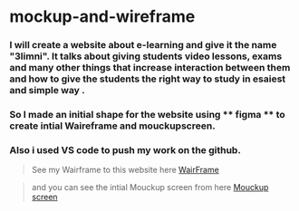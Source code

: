 # mockup-and-wireframe

### I will create a website about e-learning and give it the name "3limni". It talks about giving students video lessons, exams and many other things that increase interaction between them and how to give the students the right way to study in esaiest and simple way . 
 
### So I made an initial shape for the website using ** figma ** to create intial Waireframe and mouckupscreen.
### Also i used VS code to push my work on the github.

 



> See my Wairframe to this website here [WairFrame](https://www.figma.com/file/mpxu09FwB38Eddp1fuiSda/Untitled?node-id=4%3A226&t=O7BZ26xU4cRA5MNR-0)

> and you can see the intial Mouckup screen from here [Mouckup screen](https://www.figma.com/file/mpxu09FwB38Eddp1fuiSda/Untitled?node-id=0%3A1&t=O7BZ26xU4cRA5MNR-0)
